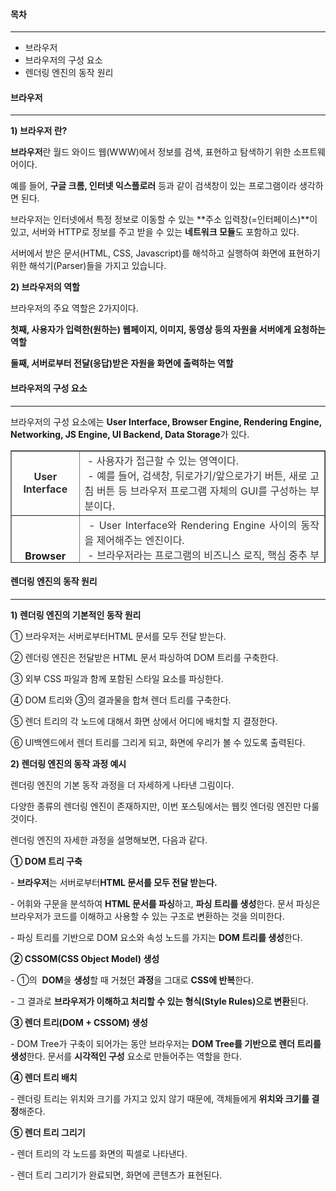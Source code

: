 
#### **목차**

---

-   브라우저
-   브라우저의 구성 요소
-   렌더링 엔진의 동작 원리

#### **브라우저**

---

**1) 브라우저 란?**



**브라우저**란 월드 와이드 웹(WWW)에서 정보를 검색, 표현하고 탐색하기 위한 소프트웨어이다.

예를 들어, **구글 크롬, 인터넷 익스플로러** 등과 같이 검색창이 있는 프로그램이라 생각하면 된다.

브라우저는 인터넷에서 특정 정보로 이동할 수 있는 **주소 입력창(=인터페이스)**이 있고, 서버와 HTTP로 정보를 주고 받을 수 있는 **네트워크 모듈**도 포함하고 있다.

서버에서 받은 문서(HTML, CSS, Javascript)를 해석하고 실행하여 화면에 표현하기 위한 해석기(Parser)들을 가지고 있습니다.

**2) 브라우저의 역할**



브라우저의 주요 역할은 2가지이다.

**첫째, 사용자가 입력한(원하는) 웹페이지, 이미지, 동영상 등의 자원을 서버에게 요청하는 역할**

**둘째, 서버로부터 전달(응답)받은 자원을 화면에 출력하는 역할**

#### **브라우저의 구성 요소**

---



브라우저의 구성 요소에는 **User Interface, Browser Engine, Rendering Engine, Networking, JS Engine, UI Backend, Data Storage**가 있다.

<table style="border-collapse: collapse; width: 100%; height: 180px;" border="1"><tbody><tr style="height: 60px;"><td style="width: 16.5116%; text-align: center; height: 60px;"><b><span style="color: #333333;">User<br>Interface</span></b></td><td style="width: 83.4884%; text-align: justify; height: 60px;"><span style="color: #333333;">&nbsp;- 사용자가 접근할 수 있는 영역이다.<br>&nbsp;- 예를 들어, 검색창, 뒤로가기/앞으로가기 버튼, 새로 고침 버튼 등 브라우저 프로그램 자체의 GUI를 구성하는 부분이다.</span></td></tr><tr style="height: 20px;"><td style="width: 16.5116%; text-align: center; height: 20px;"><b>Browser<br>Engine</b></td><td style="width: 83.4884%; text-align: justify; height: 20px;"><span style="color: #333333;"><span style="color: #333333;">&nbsp;- User Interface</span>와 Rendering Engine 사이의 동작을 제어해주는 엔진이다.<br>&nbsp;- 브라우저라는 프로그램의 비즈니스 로직, 핵심 중추 부분이다.<br></span><span style="color: #333333;"><b>&nbsp;- </b>Data Storage를</span><span style="color: #333333;"><span style="color: #333333;"> 참조하며 로컬에 데이터를 쓰고 읽으면서 다양한 작업을 한다.</span></span></td></tr><tr style="height: 20px;"><td style="width: 16.5116%; text-align: center; height: 20px;"><b>Rendering Engine</b></td><td style="width: 83.4884%; text-align: justify; height: 20px;"><b>&nbsp;- 요청한 콘텐츠를 화면에 출력하는 역할이다.</b><br><b>&nbsp;- <span style="color: #333333;">HTML, CSS 등을 파싱하여 최종적으로 화면에 그린다.</span></b></td></tr><tr style="height: 20px;"><td style="width: 16.5116%; text-align: center; height: 20px;"><b>Networking</b></td><td style="width: 83.4884%; text-align: justify; height: 20px;">&nbsp;- <span>http 요청을 할 수 있으며 네티워크를 호출할 수 있다.</span></td></tr><tr style="height: 20px;"><td style="width: 16.5116%; text-align: center; height: 20px;"><b>JS Engine</b></td><td style="width: 83.4884%; text-align: justify; height: 20px;">&nbsp;- <span>javascript 코드를 해석하고 실행한다.</span></td></tr><tr style="height: 20px;"><td style="width: 16.5116%; text-align: center; height: 20px;"><b>UI Backend</b></td><td style="width: 83.4884%; text-align: justify; height: 20px;">&nbsp;- <span>기본적인 위젯을 그리는 인터페이스이다.</span></td></tr><tr style="height: 20px;"><td style="width: 16.5116%; text-align: center; height: 20px;"><b>Data Storage</b></td><td style="width: 83.4884%; text-align: justify; height: 20px;">&nbsp;- <span>Local Storage, Indexed DB, 쿠키 등 브라우저 메모리를 활용하여 저장하는 영역이다.</span>&nbsp;</td></tr></tbody></table>

#### **렌더링 엔진의 동작 원리**

---

**1) 렌더링 엔진의 기본적인 동작 원리**



① 브라우저는 서버로부터HTML 문서를 모두 전달 받는다.

② 렌더링 엔진은 전달받은 HTML 문서 파싱하여 DOM 트리를 구축한다.

③ 외부 CSS 파일과 함께 포함된 스타일 요소를 파싱한다.

④ DOM 트리와 ③의 결과물을 합쳐 렌더 트리를 구축한다.

⑤ 렌더 트리의 각 노드에 대해서 화면 상에서 어디에 배치할 지 결정한다.

⑥ UI백엔드에서 렌더 트리를 그리게 되고, 화면에 우리가 볼 수 있도록 출력된다.

**2) 렌더링 엔진의 동작 과정 예시**



렌더링 엔진의 기본 동작 과정을 더 자세하게 나타낸 그림이다.

다양한 종류의 렌더링 엔진이 존재하지만, 이번 포스팅에서는 웹킷 엔더링 엔진만 다룰 것이다.

렌더링 엔진의 자세한 과정을 설명해보면, 다음과 같다.

**① DOM 트리 구축**



\- **브라우저**는 서버로부터**HTML 문서를 모두 전달 받는다.**

\- 어휘와 구문을 분석하여 **HTML 문서를 파싱**하고, **파싱 트리를 생성**한다. 문서 파싱은 브라우저가 코드를 이해하고 사용할 수 있는 구조로 변환하는 것을 의미한다.

\- 파싱 트리를 기반으로 DOM 요소와 속성 노드를 가지는 **DOM 트리를 생성**한다.

**② CSSOM(CSS Object Model) 생성**



\- ①의  **DOM**을 **생성**할 때 거쳤던 **과정**을 그대로 **CSS에 반복**한다.

\- 그 결과로 **브라우저가 이해하고 처리할 수 있는 형식(Style Rules)으로 변환**된다.

**③ 렌더 트리(DOM + CSSOM) 생성**



\- DOM Tree가 구축이 되어가는 동안 브라우저는 **DOM Tree를 기반으로 렌더 트리를 생성**한다. 문서를 **시각적인 구성** 요소로 만들어주는 역할을 한다.

**④ 렌더 트리 배치**

\- 렌더링 트리는 위치와 크기를 가지고 있지 않기 때문에, 객체들에게 **위치와 크기를 결정**해준다.

**⑤ 렌더 트리 그리기**

\- 렌더 트리의 각 노드를 화면의 픽셀로 나타낸다.

\- 렌더 트리 그리기가 완료되면, 화면에 콘텐츠가 표현된다.
